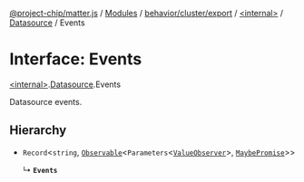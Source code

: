 [@project-chip/matter.js](../README.md) / [Modules](../modules.md) / [behavior/cluster/export](../modules/behavior_cluster_export.md) / [\<internal\>](../modules/behavior_cluster_export._internal_.md) / [Datasource](../modules/behavior_cluster_export._internal_.Datasource.md) / Events

# Interface: Events

[\<internal\>](../modules/behavior_cluster_export._internal_.md).[Datasource](../modules/behavior_cluster_export._internal_.Datasource.md).Events

Datasource events.

## Hierarchy

- `Record`\<`string`, [`Observable`](util_export.Observable.md)\<`Parameters`\<[`ValueObserver`](behavior_cluster_export._internal_.Datasource.ValueObserver.md)\>, [`MaybePromise`](../modules/util_export.md#maybepromise)\>\>

  ↳ **`Events`**
